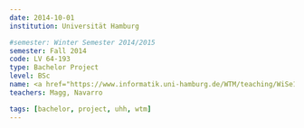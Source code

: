 ```yaml
---
date: 2014-10-01
institution: Universität Hamburg

#semester: Winter Semester 2014/2015
semester: Fall 2014
code: LV 64-193
type: Bachelor Project
level: BSc
name: <a href="https://www.informatik.uni-hamburg.de/WTM/teaching/WiSe14_NNRobots_Pj.shtml" title="Details" target="_blank">Neuronale Netze f&uuml;r Roboter</a>
teachers: Magg, Navarro

tags: [bachelor, project, uhh, wtm]
---
```

